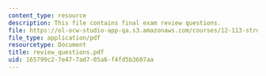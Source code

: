 ```yaml
---
content_type: resource
description: This file contains final exam review questions.
file: https://ol-ocw-studio-app-qa.s3.amazonaws.com/courses/12-113-structural-geology-fall-2005/165799c27e477ad705a6f4fd5b3607aa_review_questions.pdf
file_type: application/pdf
resourcetype: Document
title: review_questions.pdf
uid: 165799c2-7e47-7ad7-05a6-f4fd5b3607aa
---
```

